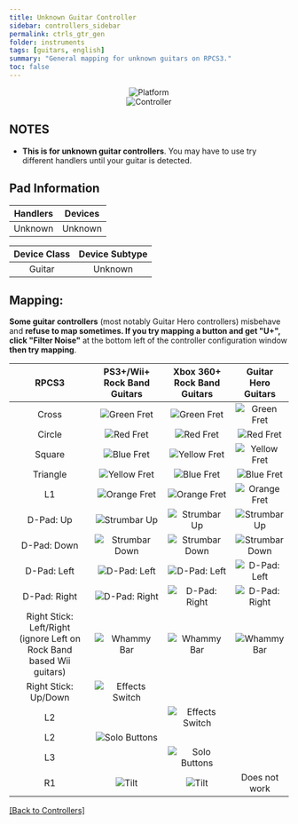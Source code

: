 ```yaml
---
title: Unknown Guitar Controller
sidebar: controllers_sidebar
permalink: ctrls_gtr_gen
folder: instruments
tags: [guitars, english]
summary: "General mapping for unknown guitars on RPCS3."
toc: false
---
```


<div align="center"> <img src="https://carlmylo.github.io/rb3-pc/images/instruments/plat/myst.png" alt="Platform" title="Platform"></div>

<div align="center"> <img src="https://carlmylo.github.io/rb3-pc/images/instruments/cont/mystcontrollers.png" alt="Controller" title="Controller"></div>

## NOTES  

* **This is for unknown guitar controllers**. You may have to use try different handlers until your guitar is detected.

## Pad Information

| Handlers | Devices |
|:------------------:|:---------------------:|
| Unknown | Unknown |

| Device Class | Device Subtype |
|:------------------:|:---------------------:|
| Guitar | Unknown |


## Mapping: 
 
**Some guitar controllers** (most notably Guitar Hero controllers) misbehave and **refuse to map sometimes. If you try mapping a button and get "U+", click "Filter Noise"** at the bottom left of the controller configuration window **then try mapping**.

| **RPCS3**          | **PS3+/Wii+ Rock Band Guitars** | **Xbox 360+ Rock Band Guitars** | **Guitar Hero Guitars** |
|:------------------:|:---------------------:|:---------------------:|:-----------------------:|
| Cross | ![Green Fret](https://carlmylo.github.io/rb3-pc/images/btns/gtrs/gf.png "Green Fret") | ![Green Fret](https://carlmylo.github.io/rb3-pc/images/btns/gtrs/gf.png "Green Fret") | ![Green Fret](https://carlmylo.github.io/rb3-pc/images/btns/gtrs/gf.png "Green Fret") |
| Circle | ![Red Fret](https://carlmylo.github.io/rb3-pc/images/btns/gtrs/rf.png "Red Fret") | ![Red Fret](https://carlmylo.github.io/rb3-pc/images/btns/gtrs/rf.png "Red Fret") | ![Red Fret](https://carlmylo.github.io/rb3-pc/images/btns/gtrs/rf.png "Red Fret") |
| Square | ![Blue Fret](https://carlmylo.github.io/rb3-pc/images/btns/gtrs/bf.png "Blue Fret") | ![Yellow Fret](https://carlmylo.github.io/rb3-pc/images/btns/gtrs/yf.png "Yellow Fret") | ![Yellow Fret](https://carlmylo.github.io/rb3-pc/images/btns/gtrs/yf.png "Yellow Fret") |
| Triangle | ![Yellow Fret](https://carlmylo.github.io/rb3-pc/images/btns/gtrs/yf.png "Yellow Fret") | ![Blue Fret](https://carlmylo.github.io/rb3-pc/images/btns/gtrs/bf.png "Blue Fret") | ![Blue Fret](https://carlmylo.github.io/rb3-pc/images/btns/gtrs/bf.png "Blue Fret") |
| L1 | ![Orange Fret](https://carlmylo.github.io/rb3-pc/images/btns/gtrs/of.png "Orange Fret") | ![Orange Fret](https://carlmylo.github.io/rb3-pc/images/btns/gtrs/of.png "Orange Fret") | ![Orange Fret](https://carlmylo.github.io/rb3-pc/images/btns/gtrs/of.png "Orange Fret") |
| D-Pad: Up | ![Strumbar Up](https://carlmylo.github.io/rb3-pc/images/btns/gtrs/sbu.png "Strumbar Up") | ![Strumbar Up](https://carlmylo.github.io/rb3-pc/images/btns/gtrs/sbu.png "Strumbar Up") | ![Strumbar Up](https://carlmylo.github.io/rb3-pc/images/btns/gtrs/sbu.png "Strumbar Up") |
| D-Pad: Down | ![Strumbar Down](https://carlmylo.github.io/rb3-pc/images/btns/gtrs/sbd.png "Strumbar Down") | ![Strumbar Down](https://carlmylo.github.io/rb3-pc/images/btns/gtrs/sbd.png "Strumbar Down") | ![Strumbar Down](https://carlmylo.github.io/rb3-pc/images/btns/gtrs/sbd.png "Strumbar Down") |
| D-Pad: Left | ![D-Pad: Left](https://carlmylo.github.io/rb3-pc/images/btns/gtrs/dpl.png "D-Pad: Left") | ![D-Pad: Left](https://carlmylo.github.io/rb3-pc/images/btns/gtrs/dpl.png "D-Pad: Left") | ![D-Pad: Left](https://carlmylo.github.io/rb3-pc/images/btns/gtrs/dpl.png "D-Pad: Left") |
| D-Pad: Right | ![D-Pad: Right](https://carlmylo.github.io/rb3-pc/images/btns/gtrs/dpr.png "D-Pad: Right") | ![D-Pad: Right](https://carlmylo.github.io/rb3-pc/images/btns/gtrs/dpr.png "D-Pad: Right") | ![D-Pad: Right](https://carlmylo.github.io/rb3-pc/images/btns/gtrs/dpr.png "D-Pad: Right") |
| Right Stick: <br/> Left/Right <br/> (ignore Left on Rock Band based Wii guitars) | ![Whammy Bar](https://carlmylo.github.io/rb3-pc/images/btns/gtrs/wb.png "Whammy Bar") | ![Whammy Bar](https://carlmylo.github.io/rb3-pc/images/btns/gtrs/wb.png "Whammy Bar") | ![Whammy Bar](https://carlmylo.github.io/rb3-pc/images/btns/gtrs/wb.png "Whammy Bar") |
| Right Stick: Up/Down | ![Effects Switch](https://carlmylo.github.io/rb3-pc/images/btns/gtrs/fx.png "Effects Switch") | | |
| L2 | | ![Effects Switch](https://carlmylo.github.io/rb3-pc/images/btns/gtrs/fx.png "Effects Switch") | |
| L2 | ![Solo Buttons](https://carlmylo.github.io/rb3-pc/images/btns/gtrs/solo.png "Solo Buttons") | | |
| L3 | | ![Solo Buttons](https://carlmylo.github.io/rb3-pc/images/btns/gtrs/solo.png "Solo Buttons") | |
| R1 | ![Tilt](https://carlmylo.github.io/rb3-pc/images/btns/gtrs/ts.png "Tilt") | ![Tilt](https://carlmylo.github.io/rb3-pc/images/btns/gtrs/ts.png "Tilt") | Does not work |

[[Back to Controllers]](https://carlmylo.github.io/rb3-pc/ctrls#instrument-list)